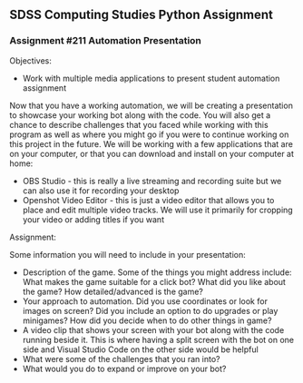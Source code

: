 ## SDSS Computing Studies Python Assignment
### Assignment #211 Automation Presentation
Objectives:

* Work with multiple media applications to present student automation assignment

Now that you have a working automation, we will be creating a presentation to showcase your working bot along with the code.  You will also get a chance to describe challenges that you faced while working with this program as well as where you might go if you were to continue working on this project in the future.  We will be working with a few applications that are on your computer, or that you can download and install on your computer at home:

* OBS Studio - this is really a live streaming and recording suite but we can also use it for recording your desktop
* Openshot Video Editor - this is just a video editor that allows you to place and edit multiple video tracks. We will use it primarily for cropping your video or adding titles if you want

Assignment:

Some information you will need to include in your presentation:
* Description of the game.  Some of the things you might address include: What makes the game suitable for a click bot?  What did you like about the game?  How detailed/advanced is the game?
* Your approach to automation.  Did you use coordinates or look for images on screen?  Did you include an option to do upgrades or play minigames?  How did you decide when to do other things in game?
* A video clip that shows your screen with your bot along with the code running beside it.  This is where having a split screen with the bot on one side and Visual Studio Code on the other side would be helpful
* What were some of the challenges that you ran into?
* What would you do to expand or improve on your bot?
